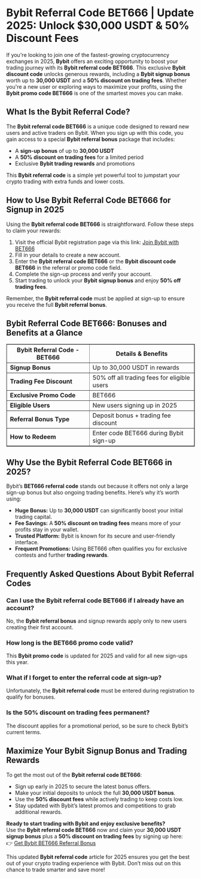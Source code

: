 <h1>Bybit Referral Code BET666 | Update 2025: Unlock $30,000 USDT & 50% Discount Fees</h1>
<p>If you're looking to join one of the fastest-growing cryptocurrency exchanges in 2025, <strong>Bybit</strong> offers an exciting opportunity to boost your trading journey with its <strong>Bybit referral code BET666</strong>. This exclusive <strong>Bybit discount code</strong> unlocks generous rewards, including a <strong>Bybit signup bonus</strong> worth up to <strong>30,000 USDT</strong> and a <strong>50% discount on trading fees</strong>. Whether you're a new user or exploring ways to maximize your profits, using the <strong>Bybit promo code BET666</strong> is one of the smartest moves you can make.</p>
<h2>What Is the Bybit Referral Code?</h2>
<p>The <strong>Bybit referral code BET666</strong> is a unique code designed to reward new users and active traders on Bybit. When you sign up with this code, you gain access to a special <strong>Bybit referral bonus</strong> package that includes:</p>
<ul>
<li>A <strong>sign-up bonus</strong> of up to <strong>30,000 USDT</strong></li>
<li>A <strong>50% discount on trading fees</strong> for a limited period</li>
<li>Exclusive <strong>Bybit trading rewards</strong> and promotions</li>
</ul>
<p>This <strong>Bybit referral code</strong> is a simple yet powerful tool to jumpstart your crypto trading with extra funds and lower costs.</p>
<h2>How to Use Bybit Referral Code BET666 for Signup in 2025</h2>
<p>Using the <strong>Bybit referral code BET666</strong> is straightforward. Follow these steps to claim your rewards:</p>
<ol>
<li>Visit the official Bybit registration page via this link: <a href="https://partner.bybit.com/b/bet666" target="_blank" rel="noopener noreferrer">Join Bybit with BET666</a></li>
<li>Fill in your details to create a new account.</li>
<li>Enter the <strong>Bybit referral code BET666</strong> or the <strong>Bybit discount code BET666</strong> in the referral or promo code field.</li>
<li>Complete the sign-up process and verify your account.</li>
<li>Start trading to unlock your <strong>Bybit signup bonus</strong> and enjoy <strong>50% off trading fees</strong>.</li>
</ol>
<p>Remember, the <strong>Bybit referral code</strong> must be applied at sign-up to ensure you receive the full <strong>Bybit referral bonus</strong>.</p>
<h2>Bybit Referral Code BET666: Bonuses and Benefits at a Glance</h2>
<table border="1" cellpadding="8" cellspacing="0">
<tr>
<th>Bybit Referral Code - BET666</th>
<th>Details &amp; Benefits</th>
</tr>
<tr>
<td><strong>Signup Bonus</strong></td>
<td>Up to 30,000 USDT in rewards</td>
</tr>
<tr>
<td><strong>Trading Fee Discount</strong></td>
<td>50% off all trading fees for eligible users</td>
</tr>
<tr>
<td><strong>Exclusive Promo Code</strong></td>
<td>BET666</td>
</tr>
<tr>
<td><strong>Eligible Users</strong></td>
<td>New users signing up in 2025</td>
</tr>
<tr>
<td><strong>Referral Bonus Type</strong></td>
<td>Deposit bonus + trading fee discount</td>
</tr>
<tr>
<td><strong>How to Redeem</strong></td>
<td>Enter code BET666 during Bybit sign-up</td>
</tr>
</table>
<h2>Why Use the Bybit Referral Code BET666 in 2025?</h2>
<p>Bybit’s <strong>BET666 referral code</strong> stands out because it offers not only a large sign-up bonus but also ongoing trading benefits. Here’s why it’s worth using:</p>
<ul>
<li><strong>Huge Bonus:</strong> Up to <strong>30,000 USDT</strong> can significantly boost your initial trading capital.</li>
<li><strong>Fee Savings:</strong> A <strong>50% discount on trading fees</strong> means more of your profits stay in your wallet.</li>
<li><strong>Trusted Platform:</strong> Bybit is known for its secure and user-friendly interface.</li>
<li><strong>Frequent Promotions:</strong> Using BET666 often qualifies you for exclusive contests and further <strong>trading rewards</strong>.</li>
</ul>
<h2>Frequently Asked Questions About Bybit Referral Codes</h2>
<h3>Can I use the Bybit referral code BET666 if I already have an account?</h3>
<p>No, the <strong>Bybit referral bonus</strong> and signup rewards apply only to new users creating their first account.</p>
<h3>How long is the BET666 promo code valid?</h3>
<p>This <strong>Bybit promo code</strong> is updated for 2025 and valid for all new sign-ups this year.</p>
<h3>What if I forget to enter the referral code at sign-up?</h3>
<p>Unfortunately, the <strong>Bybit referral code</strong> must be entered during registration to qualify for bonuses.</p>
<h3>Is the 50% discount on trading fees permanent?</h3>
<p>The discount applies for a promotional period, so be sure to check Bybit’s current terms.</p>
<h2>Maximize Your Bybit Signup Bonus and Trading Rewards</h2>
<p>To get the most out of the <strong>Bybit referral code BET666</strong>:</p>
<ul>
<li>Sign up early in 2025 to secure the latest bonus offers.</li>
<li>Make your initial deposits to unlock the full <strong>30,000 USDT bonus</strong>.</li>
<li>Use the <strong>50% discount fees</strong> while actively trading to keep costs low.</li>
<li>Stay updated with Bybit’s latest promos and competitions to grab additional rewards.</li>
</ul>
<p><strong>Ready to start trading with Bybit and enjoy exclusive benefits?</strong><br />
Use the <strong>Bybit referral code BET666</strong> now and claim your <strong>30,000 USDT signup bonus</strong> plus a <strong>50% discount on trading fees</strong> by signing up here:<br />
👉 <a href="https://partner.bybit.com/b/bet666" target="_blank" rel="noopener noreferrer">Get Bybit BET666 Referral Bonus</a></p>
<p>This updated <strong>Bybit referral code</strong> article for 2025 ensures you get the best out of your crypto trading experience with Bybit. Don’t miss out on this chance to trade smarter and save more!</p>
</body>
</html>
